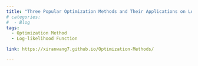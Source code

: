 ```yaml
---
title: "Three Popular Optimization Methods and Their Applications on Log-likelihood Function and The MaxLik Package in R"
# categories:
#  - Blog
tags:
  - Optimization Method
  - Log-likelihood Function

link: https://xiranwang7.github.io/Optimization-Methods/

---
```

